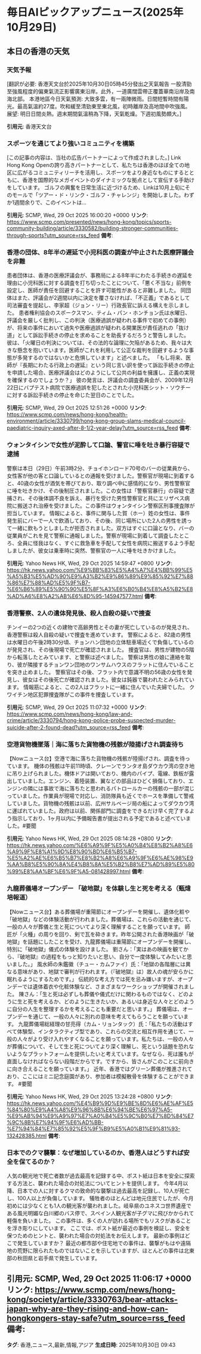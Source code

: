 # 毎日AIピックアップニュース(2025年10月29日)

## 本日の香港の天気
### 天気予報
[翻訳が必要: 香港天文台於2025年10月30日05時45分發出之天氣報告 一股清勁至強風程度的偏東氣流正影響廣東沿岸。此外，一道廣闊雲帶正覆蓋華南沿岸及南海北部。 本港地區今日天氣預測: 大致多雲，有一兩陣微雨。日間短暫時間有陽光。最高氣溫約27度。吹和緩至清勁東至東北風，初時離岸及高地間中吹強風。 展望: 明日日間炎熱。週末期間氣溫稍為下降，天氣乾燥。下週初風勢頗大。]

**引用元**: 香港天文台

### スポーツを通じてより強いコミュニティを構築

[この記事の内容は、当社の広告パートナーによって作成されました。] Link Hong Kong Openの誇り高きパートナーとして、私たちは香港のほぼ全ての地区に広がるコミュニティリーチを活用し、スポーツをより身近なものにするとともに、香港を国際的なメガイベントのダイナミックな拠点として宣伝する手助けをしています。
ゴルフの興奮を日常生活に近づけるため、Linkは10月上旬にそのモールで「ツアー・ド・リンク・ゴルフ・チャレンジ」を開始しました。わずか1週間余りで、このイベントは...

**引用元**: SCMP, Wed, 29 Oct 2025 16:00:20 +0000
**リンク**: https://www.scmp.com/presented/news/hong-kong/topics/sports-community-building/article/3330582/building-stronger-communities-through-sports?utm_source=rss_feed
**備考**: 

### 香港の団体、8年半の遅延で小児科医の調査が中止された医療評議会を非難

患者団体は、香港の医療評議会が、事務局による8年半にわたる手続きの遅延を理由に小児科医に対する調査を打ち切ったことについて、「悪く不当な」前例を設定し、医師が責任を回避することを許す可能性があると非難しました。
同団体はまた、評議会が2週間以内に決定を覆さなければ、「不正義」であるとして司法審査を提起し、李家超（ジョン・リー）行政長官に訴える構えを示しました。
患者権利協会のスポークスマン、ティム・パン・ホンチョン氏は水曜日、評議会を厳しく批判し、この判決（医療過誤が疑われる事件で初めての事例）が、将来の事件において過失や医療過誤が疑われる開業医が責任逃れの「抜け道」として訴訟手続きの停止を求めることを助長するだろうと警告しました。
彼は、「火曜日の判決については、その法的な論理に欠陥があるため、我々は大きな懸念を抱いています。医師がこれを利用して公正な裁判を回避するような事態が多発するのではないかと危惧しています」と述べました。
「もし将来、医師が『長期にわたる行政上の遅延』という同じ言い訳を使って訴訟手続きの停止を申請した場合、医療評議会はどのようにして公共の利益を擁護し、正義の実現を確保するのでしょうか？」
彼の発言は、評議会の調査委員会が、2009年12月22日にバプテスト病院で医療過誤を犯したとされた小児科医シット・ソウチーに対する訴訟手続きの停止を命じた翌日のことでした。

**引用元**: SCMP, Wed, 29 Oct 2025 12:51:26 +0000
**リンク**: https://www.scmp.com/news/hong-kong/health-environment/article/3330799/hong-kong-group-slams-medical-council-paediatric-inquiry-axed-after-8-1/2-year-delay?utm_source=rss_feed
**備考**: 

### ウォンタイシンで女性が泥酔して口論、警官に唾を吐き暴行容疑で逮捕

警察は本日（29日）午前3時2分、チョイホンロード70号のバーの従業員から、女性客が他の客と口論しているとの通報を受けました。警察官が現場に到着すると、40歳の女性が酒気を帯びており、取り調べ中に感情的になり、男性警察官に唾を吐きかけ、その後制圧されました。この女性は「警察官暴行」の容疑で逮捕され、その後体調不良を訴え、暴行を受けた男性警察官と共にエリザベス病院に搬送され治療を受けました。この事件はウォンタイシン警察区刑事捜査隊が担当しています。
情報によると、事件に関与した賀（ホー）姓の女性は、事件発生前にバーで一人で飲酒しており、その後、同じ場所にいた2人の男性を誘って一緒に飲もうとしましたが拒否されました。双方はすぐに口論となり、バーの従業員がこれを見て警察に通報しました。警察が現場に到着して調査したところ、全員に怪我はなく、すぐに救急車を手配して女性を病院に搬送するよう手配しましたが、彼女は乗車時に突然、警察官の一人に唾を吐きかけました。

**引用元**: Yahoo News HK, Wed, 29 Oct 2025 14:59:47 +0800
**リンク**: https://hk.news.yahoo.com/%E9%BB%83%E5%A4%A7%E4%BB%99%E5%A5%B3%E5%AD%90%E9%A3%B2%E9%86%89%E9%85%92%E7%88%86%E7%88%AD%E5%9F%B7-%E6%B6%89%E5%90%90%E5%8F%A3%E6%B0%B4%E8%A5%B2%E8%AD%A6%E8%A2%AB%E6%8D%95-145947577.html
**備考**: 

### 香港警察、2人の遺体発見後、殺人自殺の疑いで捜査

チンイーの2つの近くの建物で高齢男性とその妻が死亡しているのが発見され、香港警察は殺人自殺の疑いで捜査を進めています。
警察によると、82歳の男性は水曜日の午後2時30分頃、チョンハン団地の立体駐車場近くで負傷しているのが発見され、その後現場で死亡が確認されました。
捜査官は、男性が建物の5階から転落したとみています、と警察は述べました。
警察は男性の娘に連絡を取り、彼が隣接するチョンワン団地のワンサムハウスのフラットに住んでいることを突き止めました。
警察官はその後、フラット内で意識不明の56歳の女性を発見し、彼女はその後死亡が確認されました。彼女は鈍器で襲われたとみられています。
情報筋によると、この2人はフラットに一緒に住んでいた夫婦でした。
クワイチン地区犯罪捜査隊がこの事件を捜査しています。

**引用元**: SCMP, Wed, 29 Oct 2025 11:07:32 +0000
**リンク**: https://www.scmp.com/news/hong-kong/law-and-crime/article/3330794/hong-kong-police-probe-suspected-murder-suicide-after-2-found-dead?utm_source=rss_feed
**備考**: 

### 空港貨物機墜落｜海に落ちた貨物機の残骸が陸揚げされ調査待ち

【Nowニュース台】空港で海に落ちた貨物機の残骸が陸揚げされ、調査を待っています。
機体の残骸は午前11時頃、クレーンでランタオ島ダウカウ湾の空き地に吊り上げられました。機体ドアは開いており、機内のパイプ、電線、鉄板が露出していました。エンジン、着陸装置、翼などの部品はひどく損傷しており、エンジンの隣には事故で海に落ちたと思われるパトロールカーの残骸の一部が混じっていました。作業員が現場で対応し、消防隊員も近くでホースを準備して警戒していました。貨物機の残骸は以前、広州サルベージ局の船によってダウカウ湾に運ばれていました。政府は以前、関係部門に調査をできるだけ早く完了するよう指示しており、1ヶ月以内に予備報告書が提出される予定であると述べていました。#要聞

**引用元**: Yahoo News HK, Wed, 29 Oct 2025 08:14:28 +0800
**リンク**: https://hk.news.yahoo.com/%E6%A9%9F%E5%A0%B4%E8%B2%A8%E6%A9%9F%E8%A1%9D%E8%90%BD%E6%B5%B7-%E5%A2%AE%E6%B5%B7%E8%B2%A8%E6%A9%9F%E6%AE%98%E9%AA%B8%E5%90%8A%E4%B8%8A%E5%B2%B8%E7%AD%89%E5%80%99%E8%AA%BF%E6%9F%A5-081428997.html
**備考**: 

### 九龍葬儀場オープンデー 「破地獄」を体験し生と死を考える（甄煒培報道）

【Nowニュース台】ある葬儀場が重陽節にオープンデーを開催し、遺体化粧や「破地獄」などの体験活動が行われました。葬儀場は、これらの活動を通じて、一般の人々が葬儀と生と死についてより深く理解することを願っています。
師匠が「火種」の周りを回り、剣で瓦を砕きます。昨年公開された香港映画が「破地獄」を話題にしたことを受け、九龍葬儀場は重陽節にオープンデーを開催し、特別に「破地獄」儀式の体験を設けました。
劉さん：「実はあの映画を観てから、『破地獄』の過程をもっと知りたいと思い、自分で一度体験してみたいと思いました。」
風水師の朱鑑徽（チュー・カムファイ）氏：「地獄の各階層には異なる意味があり、地獄で審判が行われます。（『破地獄』は）故人の魂が安らかに眠れるようにするためです。」
伝統的な考え方では死を忌み嫌いますが、オープンデーでは遺体着衣や化粧体験など、さまざまなワークショップが開催されました。
陳さん：「生と死は必ずしも葬儀や儀式だけに関わるものではなく、どのように生と死を考えるか、どのように生きたいか、あるいは身近な人々とどのように自分の人生を整理するかを考えることも重要だと思います。」
葬儀場は、オープンデーを通じて、一般の人々に別れの意味を考えてもらうことを願っています。
九龍葬儀場総経理の甘亮得（カム・リョンタック）氏：「私たちの活動はすべて体験型、インタラクティブ型であり、これらの交流と相互作用を通じて、一般の人々がより受け入れやすくなることを願っています。私たちは、一般の人々が葬儀について、そして生と死についてより深く理解し、死という話題を恐れないようなプラットフォームを提供したいと考えています。なぜなら、死は誰もが直面しなければならない段階だからです。ですから、皆さんがこのことに前向きに向き合えることを願っています。」
近年、香港ではグリーン葬儀が推進されており、ここにはミニ記念庭園があり、参加者は模擬散骨を体験することができます。
#要聞

**引用元**: Yahoo News HK, Wed, 29 Oct 2025 13:24:28 +0800
**リンク**: https://hk.news.yahoo.com/%E4%B9%9D%E9%BE%8D%E6%AE%AF%E5%84%80%E9%A4%A8%E9%96%8B%E6%94%BE%E6%97%A5-%E9%AB%94%E9%A9%97%E7%A0%B4%E5%9C%B0%E7%8D%84%E7%9C%8B%E7%94%9F%E6%AD%BB-%E7%94%84%E7%85%92%E5%9F%B9%E5%A0%B1%E9%81%93-132428385.html
**備考**: 

### 日本でのクマ襲撃：なぜ増加しているのか、香港人はどうすれば安全を保てるのか？

人気の観光地で死亡者数が過去最高を記録する中、ポスト紙は日本を安全に探索する方法と、襲われた場合の対処法についてヒントを提供します。
今年4月以降、日本での人に対するクマの致命的な襲撃は過去最高を記録し、10人が死亡し、100人以上が負傷しています。
犠牲者のほとんどは地元住民でしたが、今月初めには少なくとも1人の観光客が襲われました。岐阜県のユネスコ世界遺産である風光明媚な白川郷のバス停で、スペイン人観光客が子グマに飛びかかられて軽傷を負いました。
この事件は、多くの人が訪れる場所でもリスクがあることを浮き彫りにしています。
ここでは、ポスト紙が最近の事例を検証し、安全を保つためのヒントと、襲われた場合の対処法をお伝えします。
最新の事例はどこで発生していますか？
最近の都市部や住宅地での事件は、襲撃がもはや遠隔地の荒野に限られたものではないことを示していますが、ほとんどの事件は北東部の秋田県と岩手県で発生しています。

**引用元**: SCMP, Wed, 29 Oct 2025 11:06:17 +0000
**リンク**: https://www.scmp.com/news/hong-kong/society/article/3330763/bear-attacks-japan-why-are-they-rising-and-how-can-hongkongers-stay-safe?utm_source=rss_feed
**備考**: 
---
**タグ**: 香港,ニュース,最新,情報,アジア
**生成日時**: 2025年10月30日 09:43
